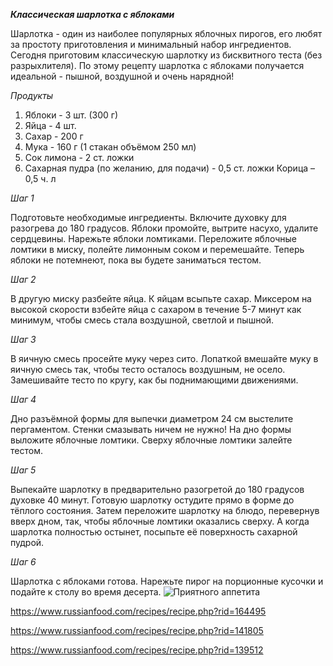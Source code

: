 **_Классическая шарлотка с яблоками_**

Шарлотка - один из наиболее популярных яблочных пирогов, его любят за простоту приготовления и минимальный набор ингредиентов. Сегодня приготовим классическую шарлотку из бисквитного теста (без разрыхлителя). По этому рецепту шарлотка с яблоками получается идеальной - пышной, воздушной и очень нарядной!

_Продукты_

1. Яблоки - 3 шт. (300 г)
2. Яйца - 4 шт.
3. Сахар - 200 г
4. Мука - 160 г (1 стакан объёмом 250 мл)
5. Сок лимона - 2 ст. ложки
6. Сахарная пудра (по желанию, для подачи) - 0,5 ст. ложки
Корица – 0,5 ч. л

*Шаг 1*

Подготовьте необходимые ингредиенты.
Включите духовку для разогрева до 180 градусов.
Яблоки промойте, вытрите насухо, удалите сердцевины. Нарежьте яблоки ломтиками. 
Переложите яблочные ломтики в миску, полейте лимонным соком и перемешайте. Теперь яблоки не потемнеют, пока вы будете заниматься тестом.

*Шаг 2*

В другую миску разбейте яйца. К яйцам всыпьте сахар. Миксером на высокой скорости взбейте яйца с сахаром в течение 5-7 минут как минимум, чтобы смесь стала воздушной, светлой и пышной.

*Шаг 3*

В яичную смесь просейте муку через сито. 
Лопаткой вмешайте муку в яичную смесь так, чтобы тесто осталось воздушным, не осело. Замешивайте тесто по кругу, как бы поднимающими движениями.

*Шаг 4*

Дно разъёмной формы для выпечки диаметром 24 см выстелите пергаментом. Стенки смазывать ничем не нужно! На дно формы выложите яблочные ломтики. Сверху яблочные ломтики залейте тестом.

*Шаг 5*

Выпекайте шарлотку в предварительно разогретой до 180 градусов духовке 40 минут. Готовую шарлотку остудите прямо в форме до тёплого состояния.
Затем переложите шарлотку на блюдо, перевернув вверх дном, так, чтобы яблочные ломтики оказались сверху. А когда шарлотка полностью остынет, посыпьте её поверхность сахарной пудрой.

*Шаг 6*

Шарлотка с яблоками готова. Нарежьте пирог на порционные кусочки и подайте к столу во время десерта. ![Приятного аппетита](pirog.jpg)

https://www.russianfood.com/recipes/recipe.php?rid=164495

https://www.russianfood.com/recipes/recipe.php?rid=141805

https://www.russianfood.com/recipes/recipe.php?rid=139512